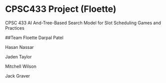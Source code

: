 # CPSC433 Project (Floette)
CPSC 433 AI
And-Tree-Based Search Model for Slot Scheduling Games and Practices

##Team Floette
Darpal Patel

Hasan Nassar

Jaden Taylor

Mitchell Wilson

Jack Graver
